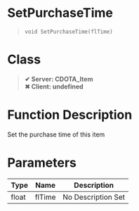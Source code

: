 # SetPurchaseTime
> `void SetPurchaseTime(flTime)`
# Class
> __✔ Server: CDOTA_Item__  
> __✖ Client: undefined__  
# Function Description
Set the purchase time of this item
# Parameters
Type|Name|Description
--|--|--
float|flTime|No Description Set
